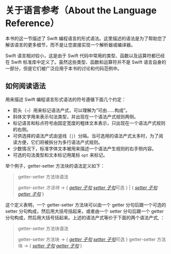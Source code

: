 # 关于语言参考（About the Language Reference）

本书的这一节描述了 Swift 编程语言的形式语法。这里描述的语法是为了帮助您了解该语言的更多细节，而不是让您直接实现一个解析器或编译器。

Swift 语言相对较小，这是由于 Swift 代码中常用的类型、函数以及运算符都已经在 Swift 标准库中定义了。虽然这些类型、函数和运算符并不是 Swift 语言自身的一部分，但是它们被广泛应用于本书的讨论和代码范例中。

## 如何阅读语法

用来描述 Swift 编程语言形式语法的符号遵循下面几个约定：

* 箭头（`→`）用来标记语法产式，可以理解为“可由……构成”。
* 斜体文字用来表示句法类型，并出现在一个语法产式规则两侧。
* 标记语言和标点符号由固定宽度的粗体文本表示，只出现在一个语法产式规则的右侧。
* 可供选择的语法产式由竖线（`|`）分隔。当可选用的语法产式太多时，为了阅读方便，它们将被拆分为多行语法产式规则。
* 少数情况下，标准字体文本被用来描述一个语法产生规则的右手侧内容。
* 可选的句法类型和文本标记用尾标 `opt` 来标记。

举个例子，getter-setter 方法块的语法定义如下：

> getter-setter 方法块语法
>
> _getter-setter 方法块_ → { [_getter 子句_](https://github.com/ininmm/the-swift-programming-language-in-chinese/tree/8b9f8ba4cb97148e9d1b43c50f9e1c8e4175f753/source/chapter3/05_Declarations.html#getter-clause) [_setter 子句_](https://github.com/ininmm/the-swift-programming-language-in-chinese/tree/8b9f8ba4cb97148e9d1b43c50f9e1c8e4175f753/source/chapter3/05_Declarations.html#setter-clause)可选 } \| { [_setter 子句_](https://github.com/ininmm/the-swift-programming-language-in-chinese/tree/8b9f8ba4cb97148e9d1b43c50f9e1c8e4175f753/source/chapter3/05_Declarations.html#setter-clause) [_getter 子句_](https://github.com/ininmm/the-swift-programming-language-in-chinese/tree/8b9f8ba4cb97148e9d1b43c50f9e1c8e4175f753/source/chapter3/05_Declarations.html#getter-clause) }

这个定义表明，一个 getter-setter 方法块可以由一个 getter 分句后跟一个可选的 setter 分句构成，然后用大括号括起来，或者由一个 setter 分句后跟一个 getter 分句构成，然后用大括号括起来。上述的语法产式等价于下面的两个语法产式, ：

> getter-setter 方法块语法
>
> getter-setter 方法块 → { [_getter 子句_](https://github.com/ininmm/the-swift-programming-language-in-chinese/tree/8b9f8ba4cb97148e9d1b43c50f9e1c8e4175f753/source/chapter3/05_Declarations.html#getter-clause) [_setter 子句_](https://github.com/ininmm/the-swift-programming-language-in-chinese/tree/8b9f8ba4cb97148e9d1b43c50f9e1c8e4175f753/source/chapter3/05_Declarations.html#setter-clause)可选 } getter-setter 方法块 → { [_setter 子句_](https://github.com/ininmm/the-swift-programming-language-in-chinese/tree/8b9f8ba4cb97148e9d1b43c50f9e1c8e4175f753/source/chapter3/05_Declarations.html#setter-clause) [_getter 子句_](https://github.com/ininmm/the-swift-programming-language-in-chinese/tree/8b9f8ba4cb97148e9d1b43c50f9e1c8e4175f753/source/chapter3/05_Declarations.html#getter-clause) }

